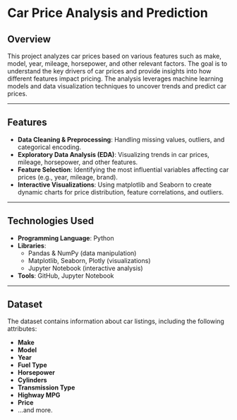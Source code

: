 # Car Price Analysis and Prediction

## Overview
This project analyzes car prices based on various features such as make, model, year, mileage, horsepower, and other relevant factors. The goal is to understand the key drivers of car prices and provide insights into how different features impact pricing. The analysis leverages machine learning models and data visualization techniques to uncover trends and predict car prices.

---

## Features
- **Data Cleaning & Preprocessing**: Handling missing values, outliers, and categorical encoding.
- **Exploratory Data Analysis (EDA)**: Visualizing trends in car prices, mileage, horsepower, and other features.
- **Feature Selection**: Identifying the most influential variables affecting car prices (e.g., year, mileage, brand).
- **Interactive Visualizations**: Using matplotlib and Seaborn to create dynamic charts for price distribution, feature correlations, and outliers.

---

## Technologies Used
- **Programming Language**: Python
- **Libraries**:
  - Pandas & NumPy (data manipulation)
  - Matplotlib, Seaborn, Plotly (visualizations)
  - Jupyter Notebook (interactive analysis)
- **Tools**:  GitHub, Jupyter Notebook

---

## Dataset
The dataset contains information about car listings, including the following attributes:
- **Make** 
- **Model**
- **Year**
- **Fuel Type** 
- **Horsepower**
- **Cylinders**
- **Transmission Type** 
- **Highway MPG**
- **Price**
- ...and more.




